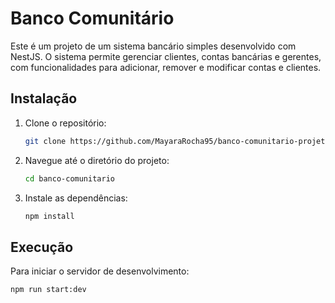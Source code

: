 # Banco Comunitário

Este é um projeto de um sistema bancário simples desenvolvido com NestJS. O sistema permite gerenciar clientes, contas bancárias e gerentes, com funcionalidades para adicionar, remover e modificar contas e clientes.



## Instalação

1. Clone o repositório:

    ```bash
    git clone https://github.com/MayaraRocha95/banco-comunitario-projeto
    ```

2. Navegue até o diretório do projeto:

    ```bash
    cd banco-comunitario
    ```

3. Instale as dependências:

    ```bash
    npm install
    ```

## Execução

Para iniciar o servidor de desenvolvimento:

```bash
npm run start:dev

